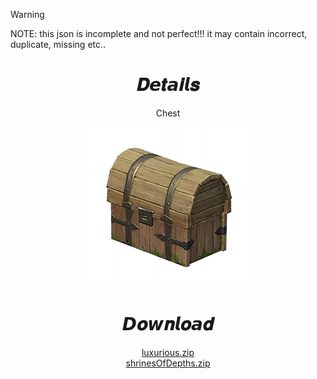 > [!WARNING]  
> NOTE: this json is incomplete and not perfect!!! it may contain incorrect, duplicate, missing etc..
<body>
  <div align="center">
    <h1>𝑫𝙚𝒕𝙖𝒊𝙡𝒔</h1>
    <p>Chest</p>
    <img src=item.webp>
    <h1>𝘿𝒐𝙬𝒏𝙡𝒐𝙖𝒅</h1>
    <a href="luxurious/luxurious.zip">luxurious.zip</a></br>
    <a href="5.5/shrinesOfDepths.zip">shrinesOfDepths.zip</a></br>
  </div>
</body>
